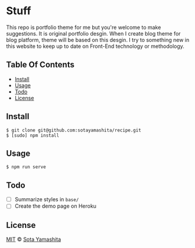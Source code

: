 Stuff
======

This repo is portfolio theme for me but you're welcome to make suggestions. It is original portfolio desgin. When I create blog theme for blog platform, theme will be based on this desgin. I try to something new in this website to keep up to date on Front-End technology or methodology.

## Table Of Contents

- [Install](#install)
- [Usage](#usage)
- [Todo](#todo)
- [License](#license) 

## Install 

    $ git clone git@github.com:sotayamashita/recipe.git
    $ [sudo] npm install

## Usage

    $ npm run serve

## Todo

- [ ] Summarize styles in `base/`
- [ ] Create the demo page on Heroku

## License

[MIT](http://sotayamashita.mit-license.org/) © [Sota Yamashita](https://github.com/sotayamashita)

